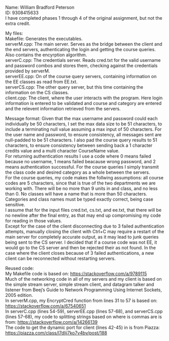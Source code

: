 Name: William Bradford Peterson  
ID: 9308415633  
I have completed phases 1 through 4 of the original assignment, but not the extra credit.  

My files:  
Makefile: Generates the executables.  
serverM.cpp: The main server. Serves as the bridge between the client and the end servers, authenticating the login and getting the course queries. Also contains the encyrption algorithm.   
serverC.cpp: The credentials server. Reads cred.txt for the valid username and password combos and stores them, checking against the credentials provided by serverM.  
serverEE.cpp: On of the course query servers, containing information on the EE classes as read from EE.txt.   
serverCS.cpp: The other query server, but this time containing the information on the CS classes.   
client.cpp: The client, where the user interacts with the program. Here login information is entered to be validated and course and category are entered and the relevent information retrieved from the servers.  

Message format: Given that the max username and password could each individually be 50 characters, I set the max data size to be 51 characters, to include a terminating null value assuming a max input of 50 characters. For the user name and password, to ensure consistency, all messages sent are null-padded to be 51 characters. I also pad the course query results to 51 characters, to ensure consistency between sending back a 1 character credits value and a multi character CourseName value.   
For returning authentication results I use a code where 0 means failed because no username, 1 means failed beacause wrong password, and 2 means authentication successful. For the course queries I simply transmit the class code and desired category as a whole between the servers.  
For the course queries, my code makes the follwing assumptions: all course codes are 5 characters, since that is true of the two departments we are working with. There will be no more than 9 units in and class, and no less than 0. No classes will have a name that is more than 50 characters. Categories and class names must be typed exactly correct, being case sensitive.   
I assume that for the input files cred.txt, cs.txt, and ee.txt, that there will be no newline after the final entry, as that may end up compromising my code for reading in those values.  
Except for the case of the client disconnecting due to 3 failed authentication attempts, manually closing the client with Ctrl+C may require a restart of the main server for completely accurate output, as it may lead to junk queries being sent to the CS server. I decided that if a course code was not EE, it would go to the CS server and then be rejected their as not found. In the case where the client closes because of 3 failed authentications, a new client can be reconnected without restarting servers.  
 
Reused code:  
My Makefile code is based on: https://stackoverflow.com/a/9789115   
Much of the networking code in all of my servers and my client is based on the simple stream server, simple stream client, and datagram talker and listener from Beej’s Guide to Network Programming Using Internet Sockets, 2005 edition.  
In serverM.cpp, my EncryptCred function from lines 31 to 57 is based on: https://stackoverflow.com/a/67540651  
In serverC.cpp (lines 54-59), serverEE.cpp (lines 57-68), and serverCS.cpp (lines 57-68), my code to splitting strings based on where is commas are is from: https://stackoverflow.com/a/14266139     
The code to get the dynamic port for client (lines 42-45) in is from Piazza: https://piazza.com/class/l7dlij7ko7v4bv/post/188  
